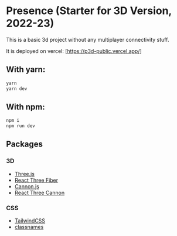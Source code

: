 # Presence (Starter for 3D Version, 2022-23)

This is a basic 3d project without any multiplayer connectivity stuff.

It is deployed on vercel: [https://p3d-public.vercel.app/]

## With yarn:

```bash
yarn
yarn dev
```

## With npm:

```bash
npm i
npm run dev
```

## Packages

### 3D

- [Three.js](https://threejs.org/)
- [React Three Fiber](https://github.com/pmndrs/react-three-fiber)
- [Cannon.js](https://schteppe.github.io/cannon.js/)
- [React Three Cannon](https://github.com/pmndrs/use-cannon/tree/master/packages/react-three-cannon)

### CSS

- [TailwindCSS](https://tailwindcss.com)
- [classnames](https://github.com/JedWatson/classnames)
